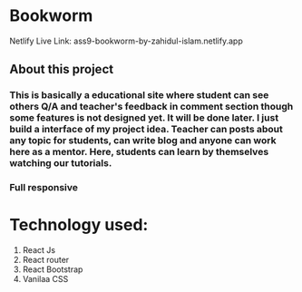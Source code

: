# Bookworm

Netlify Live Link: ass9-bookworm-by-zahidul-islam.netlify.app

## About this project
### This is basically a educational site where student can see others Q/A and teacher's feedback in comment section though some features is not designed yet. It will be done later. I just build a interface of my project idea. Teacher can posts about any topic for students, can write blog and anyone can work here as a mentor. Here, students can learn by themselves watching our tutorials. 
### Full responsive

# Technology used:
1. React Js 
2. React router
3. React Bootstrap
4. Vanilaa CSS
